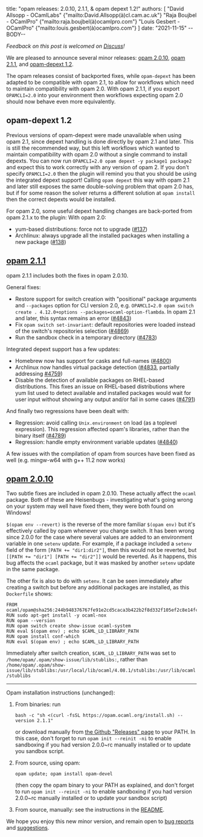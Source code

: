 title: "opam releases: 2.0.10, 2.1.1, & opam depext 1.2!"
authors: [
  "David Allsopp - OCamlLabs" {"mailto:David.Allsopp(à)cl.cam.ac.uk"}
  "Raja Boujbel - OCamlPro" {"mailto:raja.boujbel(à)ocamlpro.com"}
  "Louis Gesbert - OCamlPro" {"mailto:louis.gesbert(à)ocamlpro.com"}
]
date: "2021-11-15"
--BODY--

_Feedback on this post is welcomed on [Discuss](https://discuss.ocaml.org/t/ann-opam-2-1-1-opam-2-0-10-opam-depext-1-2/8872)!_

We are pleased to announce several minor releases: [opam 2.0.10](https://github.com/ocaml/opam/releases/tag/2.0.10), [opam 2.1.1](https://github.com/ocaml/opam/releases/tag/2.1.1), and [opam-depext 1.2](https://github.com/ocaml-opam/opam-depext/releases/tag/1.2).

The opam releases consist of backported fixes, while `opam-depext` has been adapted to be compatible with opam 2.1, to allow for workflows which need to maintain compatibility with opam 2.0. With opam 2.1.1, if you export `OPAMCLI=2.0` into your environment then workflows expecting opam 2.0 should now behave even more equivalently.

## opam-depext 1.2

Previous versions of opam-depext were made unavailable when using opam 2.1, since depext handling is done directly by opam 2.1 and later. This is still the recommended way, but this left workflows which wanted to maintain compatibility with opam 2.0 without a single command to install depexts. You can now run `OPAMCLI=2.0 opam depext -y package1 package2` and expect this to work correctly with any version of opam 2. If you don't specify `OPAMCLI=2.0` then the plugin will remind you that you should be using the integrated depext support! Calling `opam depext` this way with opam 2.1 and later still exposes the same double-solving problem that opam 2.0 has, but if for some reason the solver returns a different solution at `opam install` then the correct depexts would be installed.

For opam 2.0, some useful depext handling changes are back-ported from opam 2.1.x to the plugin:
With opam 2.0:
* yum-based distributions: force not to upgrade ([#137](https://github.com/ocaml-opam/opam-depext/pull/137))
* Archlinux: always upgrade all the installed packages when installing a new package ([#138](https://github.com/ocaml-opam/opam-depext/pull/138))

## [opam 2.1.1](https://github.com/ocaml/opam/blob/2.1.1/CHANGES)
opam 2.1.1 includes both the fixes in opam 2.0.10.

General fixes:

* Restore support for switch creation with "positional" package arguments and `--packages` option for CLI version 2.0, e.g. `OPAMCLI=2.0 opam switch create . 4.12.0+options --packages=ocaml-option-flambda`. In opam 2.1 and later, this syntax remains an error ([#4843](https://github.com/ocaml/opam/issues/4843))
* Fix `opam switch set-invariant`: default repositories were loaded instead of the switch's repositories selection ([#4869](https://github.com/ocaml/opam/pull/4869))
* Run the sandbox check in a temporary directory ([#4783](https://github.com/ocaml/opam/issues/4783))

Integrated depext support has a few updates:
* Homebrew now has support for casks and full-names ([#4800](https://github.com/ocaml/opam/issues/4800))
* Archlinux now handles virtual package detection ([#4833](https://github.com/ocaml/opam/pull/4833), partially addressing [#4759](https://github.com/ocaml/opam/issues/4759))
* Disable the detection of available packages on RHEL-based distributions.
  This fixes an issue on RHEL-based distributions where yum list used to detect
  available and installed packages would wait for user input without showing
  any output and/or fail in some cases ([#4791](https://github.com/ocaml/opam/pull/4791))
  
And finally two regressions have been dealt with:
* Regression: avoid calling `Unix.environment` on load (as a toplevel expression). This regression affected opam's libraries, rather than the binary itself ([#4789](https://github.com/ocaml/opam/pull/4789))
* Regression: handle empty environment variable updates ([#4840](https://github.com/ocaml/opam/pull/4840))

A few issues with the compilation of opam from sources have been fixed as well (e.g. mingw-w64 with g++ 11.2 now works)

## [opam 2.0.10](https://github.com/ocaml/opam/blob/2.0.10/CHANGES)
Two subtle fixes are included in opam 2.0.10. These actually affect the `ocaml` package. Both of these are Heisenbugs - investigating what's going wrong on your system may well have fixed them, they were both found on Windows!

`$(opam env --revert)` is the reverse of the more familiar `$(opam env)` but it's effectively called by opam whenever you change switch. It has been wrong since 2.0.0 for the case where several values are added to an environment variable in one `setenv` update. For example, if a package included a `setenv` field of the form `[PATH += "dir1:dir2"]`, then this would not be reverted, but `[[PATH += "dir1"] [PATH += "dir2"]]` would be reverted. As it happens, this bug affects the `ocaml` package, but it was masked by another `setenv` update in the same package.

The other fix is also to do with `setenv`. It can be seen immediately after creating a switch but before any additional packages are installed, as this `Dockerfile` shows:

```
FROM ocaml/opam@sha256:244b948376767fe91e2cd5caca3b422b2f8d332f105ef2c8e14fcc9a20b66e25
RUN sudo apt-get install -y ocaml-nox
RUN opam --version
RUN opam switch create show-issue ocaml-system
RUN eval $(opam env) ; echo $CAML_LD_LIBRARY_PATH
RUN opam install conf-which
RUN eval $(opam env) ; echo $CAML_LD_LIBRARY_PATH
```

Immediately after switch creation, `$CAML_LD_LIBRARY_PATH` was set to `/home/opam/.opam/show-issue/lib/stublibs:`, rather than `/home/opam/.opam/show-issue/lib/stublibs:/usr/local/lib/ocaml/4.08.1/stublibs:/usr/lib/ocaml/stublibs`

---

Opam installation instructions (unchanged):

1. From binaries: run

    ```
    bash -c "sh <(curl -fsSL https://opam.ocaml.org/install.sh) --version 2.1.1"
    ```

    or download manually from [the Github "Releases" page](https://github.com/ocaml/opam/releases/tag/2.1.1) to your PATH. In this case, don't forget to run `opam init --reinit -ni` to enable sandboxing if you had version 2.0.0~rc manually installed or to update you sandbox script.

2. From source, using opam:

    ```
    opam update; opam install opam-devel
    ```

   (then copy the opam binary to your PATH as explained, and don't forget to run `opam init --reinit -ni` to enable sandboxing if you had version 2.0.0~rc manually installed or to update your sandbox script)

3. From source, manually: see the instructions in the [README](https://github.com/ocaml/opam/tree/2.1.1#compiling-this-repo).

We hope you enjoy this new minor version, and remain open to [bug reports](https://github.com/ocaml/opam/issues) and [suggestions](https://github.com/ocaml/opam/issues).
